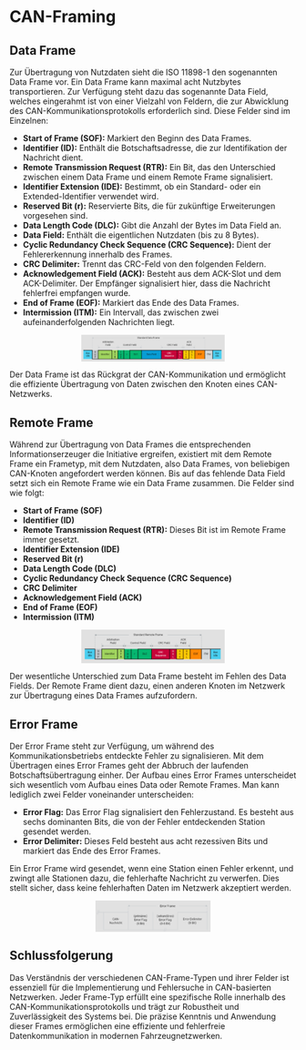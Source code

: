 # CAN-Framing

## Data Frame

Zur Übertragung von Nutzdaten sieht die ISO 11898-1 den sogenannten Data Frame vor. Ein Data Frame kann maximal acht Nutzbytes transportieren. Zur Verfügung steht dazu das sogenannte Data Field, welches eingerahmt ist von einer Vielzahl von Feldern, die zur Abwicklung des CAN-Kommunikationsprotokolls erforderlich sind. Diese Felder sind im Einzelnen:

- **Start of Frame (SOF):** Markiert den Beginn des Data Frames.
- **Identifier (ID):** Enthält die Botschaftsadresse, die zur Identifikation der Nachricht dient.
- **Remote Transmission Request (RTR):** Ein Bit, das den Unterschied zwischen einem Data Frame und einem Remote Frame signalisiert.
- **Identifier Extension (IDE):** Bestimmt, ob ein Standard- oder ein Extended-Identifier verwendet wird.
- **Reserved Bit (r):** Reservierte Bits, die für zukünftige Erweiterungen vorgesehen sind.
- **Data Length Code (DLC):** Gibt die Anzahl der Bytes im Data Field an.
- **Data Field:** Enthält die eigentlichen Nutzdaten (bis zu 8 Bytes).
- **Cyclic Redundancy Check Sequence (CRC Sequence):** Dient der Fehlererkennung innerhalb des Frames.
- **CRC Delimiter:** Trennt das CRC-Feld von den folgenden Feldern.
- **Acknowledgement Field (ACK):** Besteht aus dem ACK-Slot und dem ACK-Delimiter. Der Empfänger signalisiert hier, dass die Nachricht fehlerfrei empfangen wurde.
- **End of Frame (EOF):** Markiert das Ende des Data Frames.
- **Intermission (ITM):** Ein Intervall, das zwischen zwei aufeinanderfolgenden Nachrichten liegt.

<img src="./image/README/1712276187445.png" alt="CAN-Knoten" style="max-width:50%; display: block; margin: 0 auto;" />

Der Data Frame ist das Rückgrat der CAN-Kommunikation und ermöglicht die effiziente Übertragung von Daten zwischen den Knoten eines CAN-Netzwerks.

## Remote Frame

Während zur Übertragung von Data Frames die entsprechenden Informationserzeuger die Initiative ergreifen, existiert mit dem Remote Frame ein Frametyp, mit dem Nutzdaten, also Data Frames, von beliebigen CAN-Knoten angefordert werden können. Bis auf das fehlende Data Field setzt sich ein Remote Frame wie ein Data Frame zusammen. Die Felder sind wie folgt:

- **Start of Frame (SOF)**
- **Identifier (ID)**
- **Remote Transmission Request (RTR):** Dieses Bit ist im Remote Frame immer gesetzt.
- **Identifier Extension (IDE)**
- **Reserved Bit (r)**
- **Data Length Code (DLC)**
- **Cyclic Redundancy Check Sequence (CRC Sequence)**
- **CRC Delimiter**
- **Acknowledgement Field (ACK)**
- **End of Frame (EOF)**
- **Intermission (ITM)**

<img src="./image/README/1712276204782.png" alt="CAN-Knoten" style="max-width:50%; display: block; margin: 0 auto;" />

Der wesentliche Unterschied zum Data Frame besteht im Fehlen des Data Fields. Der Remote Frame dient dazu, einen anderen Knoten im Netzwerk zur Übertragung eines Data Frames aufzufordern.

## Error Frame

Der Error Frame steht zur Verfügung, um während des Kommunikationsbetriebs entdeckte Fehler zu signalisieren. Mit dem Übertragen eines Error Frames geht der Abbruch der laufenden Botschaftsübertragung einher. Der Aufbau eines Error Frames unterscheidet sich wesentlich vom Aufbau eines Data oder Remote Frames. Man kann lediglich zwei Felder voneinander unterscheiden:

- **Error Flag:** Das Error Flag signalisiert den Fehlerzustand. Es besteht aus sechs dominanten Bits, die von der Fehler entdeckenden Station gesendet werden.
- **Error Delimiter:** Dieses Feld besteht aus acht rezessiven Bits und markiert das Ende des Error Frames.

Ein Error Frame wird gesendet, wenn eine Station einen Fehler erkennt, und zwingt alle Stationen dazu, die fehlerhafte Nachricht zu verwerfen. Dies stellt sicher, dass keine fehlerhaften Daten im Netzwerk akzeptiert werden.

<img src="./image/README/1712276232272.png" alt="CAN-Knoten" style="max-width:40%; display: block; margin: 0 auto;" />

## Schlussfolgerung

Das Verständnis der verschiedenen CAN-Frame-Typen und ihrer Felder ist essenziell für die Implementierung und Fehlersuche in CAN-basierten Netzwerken. Jeder Frame-Typ erfüllt eine spezifische Rolle innerhalb des CAN-Kommunikationsprotokolls und trägt zur Robustheit und Zuverlässigkeit des Systems bei. Die präzise Kenntnis und Anwendung dieser Frames ermöglichen eine effiziente und fehlerfreie Datenkommunikation in modernen Fahrzeugnetzwerken.
